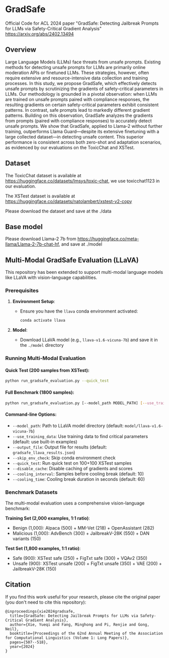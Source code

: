 # GradSafe
Official Code for ACL 2024 paper "GradSafe: Detecting Jailbreak Prompts for LLMs via Safety-Critical Gradient Analysis"
https://arxiv.org/abs/2402.13494

## Overview
Large Language Models (LLMs) face threats from unsafe prompts.
Existing methods for detecting unsafe prompts for LLMs are primarily online moderation APIs or finetuned LLMs. These strategies, however, often require extensive and resource-intensive data collection and training processes.
In this study, we propose GradSafe, which effectively detects unsafe prompts by scrutinizing the gradients of safety-critical parameters in LLMs. 
Our methodology is grounded in a pivotal observation: when LLMs are trained on unsafe prompts paired with compliance responses, the resulting gradients on certain safety-critical parameters exhibit consistent patterns. In contrast, safe prompts lead to markedly different gradient patterns.
Building on this observation, GradSafe analyzes the gradients from prompts (paired with compliance responses) to accurately detect unsafe prompts. 
We show that GradSafe, applied to Llama-2 without further training, outperforms Llama Guard—despite its extensive finetuning with a large collected dataset—in detecting unsafe content. 
This superior performance is consistent across both zero-shot and adaptation scenarios, as evidenced by our evaluations on the ToxicChat and XSTest.


## Dataset

The ToxicChat dataset is available at https://huggingface.co/datasets/lmsys/toxic-chat, we use toxicchat1123 in our evaluation.

The XSTest dataset is available at https://huggingface.co/datasets/natolambert/xstest-v2-copy

Please download the dataset and save at the ./data

## Base model

Please download Llama-2 7b from https://huggingface.co/meta-llama/Llama-2-7b-chat-hf, and save at ./model

## Multi-Modal GradSafe Evaluation (LLaVA)

This repository has been extended to support multi-modal language models like LLaVA with vision-language capabilities.

### Prerequisites

1. **Environment Setup**:
   - Ensure you have the `llava` conda environment activated:
     ```bash
     conda activate llava
     ```

2. **Model**:
   - Download LLaVA model (e.g., `llava-v1.6-vicuna-7b`) and save it in the `./model` directory

### Running Multi-Modal Evaluation

#### Quick Test (200 samples from XSTest):
```bash
python run_gradsafe_evaluation.py --quick_test
```

#### Full Benchmark (1800 samples):
```bash
python run_gradsafe_evaluation.py [--model_path MODEL_PATH] [--use_training_data] [--output_file OUTPUT_FILE]
```

#### Command-line Options:
- `--model_path`: Path to LLaVA model directory (default: `model/llava-v1.6-vicuna-7b`)
- `--use_training_data`: Use training data to find critical parameters (default: use built-in examples)
- `--output_file`: Output file for results (default: `gradsafe_llava_results.json`)
- `--skip_env_check`: Skip conda environment check
- `--quick_test`: Run quick test on 100+100 XSTest samples
- `--disable_cache`: Disable caching of gradients and scores
- `--cooling_interval`: Samples before cooling break (default: 10)
- `--cooling_time`: Cooling break duration in seconds (default: 60)

### Benchmark Datasets

The multi-modal evaluation uses a comprehensive vision-language benchmark:

**Training Set (2,000 examples, 1:1 ratio)**:
- Benign (1,000): Alpaca (500) + MM-Vet (218) + OpenAssistant (282)
- Malicious (1,000): AdvBench (300) + JailbreakV-28K (550) + DAN variants (150)

**Test Set (1,800 examples, 1:1 ratio)**:
- Safe (900): XSTest safe (250) + FigTxt safe (300) + VQAv2 (350)
- Unsafe (900): XSTest unsafe (200) + FigTxt unsafe (350) + VAE (200) + JailbreakV-28K (150)

## Citation

If you find this work useful for your research, please cite the original paper (you don't need to cite this repository):
```
@inproceedings{xie2024gradsafe,
  title={GradSafe: Detecting Jailbreak Prompts for LLMs via Safety-Critical Gradient Analysis},
  author={Xie, Yueqi and Fang, Minghong and Pi, Renjie and Gong, Neil},
  booktitle={Proceedings of the 62nd Annual Meeting of the Association for Computational Linguistics (Volume 1: Long Papers)},
  pages={507--518},
  year={2024}
}
```
